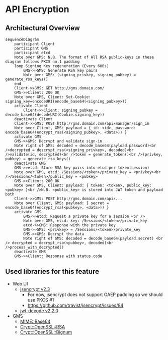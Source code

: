 # API Encryption

## Architectural Overview

```mermaid
sequenceDiagram
    participant Client
    participant GMS
    participant etcd
    Note over GMS: N.B. The format of All RSA public-keys in these diagram follows PKCS no.1 padding
    loop Signing Key regeneration (Every 600s)
        GMS->>GMS: Generate RSA key pairs
        Note over GMS: (signing_privkey, signing_pubkey) = generate_rsa_keys()
    end
    Client->>GMS: GET http://gms.domain.com/
    GMS->>Client: 200 OK
    Note over GMS, Client: Set-Cookie: signing_key=encodeURI(encode_base64(<signing_pubkey>))
    activate Client
        Client->>Client: signing_pubkey = decode_base64(decodeURI(Cookie.signing_key))
    deactivate Client
    Client->>GMS: POST http://gms.domain.com/api/manager/sign_in
    Note over Client, GMS: payload = { id: <id>, password: encode_base64(encrypt_rsa(<signing_pubkey>, <data>)) }
    activate GMS
    GMS->>GMS: Decrypt and validate sign-in
    Note right of GMS: decoded = decode_base64(payload.password)<br />decrypted = descrypt_rsa(<signing_privkey>, decoded)<br />validate(id, decrypted)<br />token = generate_token()<br />(privkey, pubkey) = generate_rsa_keys()
    deactivate GMS
    GMS->>etcd: Store RSA key pairs into etcd per token(session)
    Note over GMS, etcd: /Sessions/<token>/private_key = <privkey><br />/Sessions/<token>/public_key = <pubkey>
    GMS->>Client: 200 OK
    Note over GMS, Client: payload: { token: <token>, public_key: <pubkey> }<br />N.B. <public_key> is stored into JWT token and payload both
    Client->>GMS: POST http://gms.domain.com/api/...
    Note over Client, GMS: payload: { secret = encode_base64(encrypt_rsa(<pubkey>, <data>)) }
    activate GMS
        GMS->>etcd: Request a private key for a session <br />
        Note over GMS, etcd: key: /Sessions/<token>/private_key
        etcd->>GMS: Response with the private key
        GMS->>GMS: <privkey> = /Sessions/<token>/private_key
        GMS->>GMS: Decrypt the data
        Note right of GMS: decoded = decode_base64(payload.secret) <br /> decrypted = decrypt_rsa(<pubkey>, decoded)<br />process_with_decrypted()
    deactivate GMS
    GMS->>Client: Response with status code
```

## Used libraries for this feature

* Web UI
  * [jsencrypt v2.3](https://github.com/travist/jsencrypt/)
    * For now, jsencrypt does not support OAEP padding so we should use PKCS #1
    * https://github.com/travist/jsencrypt/issues/84
  * [jwt-decode v2.2.0](https://github.com/auth0/jwt-decode)
* GMS
  * [MIME::Base64](https://metacpan.org/pod/MIME::Base64)
  * [Crypt::OpenSSL::RSA](https://metacpan.org/pod/Crypt::OpenSSL::RSA)
  * [Crypt::OpenSSL::Bignum](https://metacpan.org/pod/Crypt::OpenSSL::Bignum)
